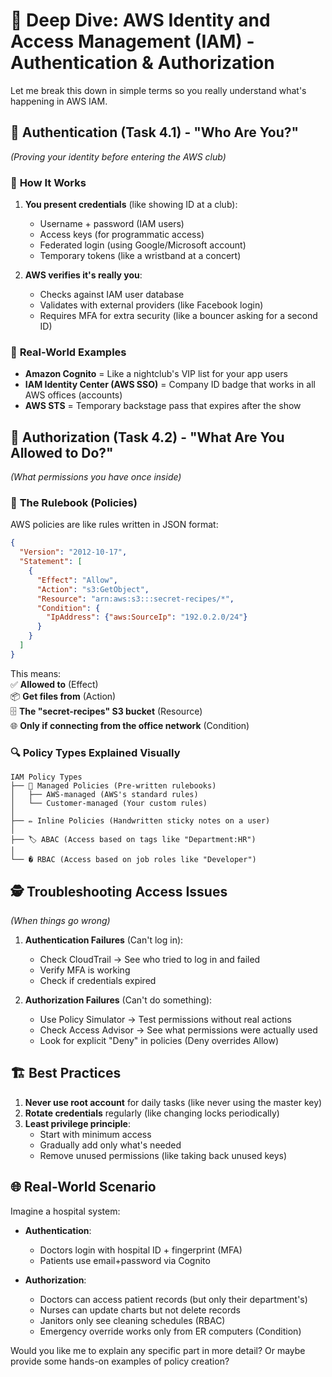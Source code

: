 # 🔐 **Deep Dive: AWS Identity and Access Management (IAM) - Authentication & Authorization**

Let me break this down in simple terms so you really understand what's happening in AWS IAM.

## 🚪 **Authentication (Task 4.1) - "Who Are You?"**
*(Proving your identity before entering the AWS club)*

### 🔑 **How It Works**
1. **You present credentials** (like showing ID at a club):
   - Username + password (IAM users)
   - Access keys (for programmatic access)
   - Federated login (using Google/Microsoft account)
   - Temporary tokens (like a wristband at a concert)

2. **AWS verifies it's really you**:
   - Checks against IAM user database
   - Validates with external providers (like Facebook login)
   - Requires MFA for extra security (like a bouncer asking for a second ID)

### 🌟 **Real-World Examples**
- **Amazon Cognito** = Like a nightclub's VIP list for your app users
- **IAM Identity Center (AWS SSO)** = Company ID badge that works in all AWS offices (accounts)
- **AWS STS** = Temporary backstage pass that expires after the show

## 🛑 **Authorization (Task 4.2) - "What Are You Allowed to Do?"**
*(What permissions you have once inside)*

### 📜 **The Rulebook (Policies)**
AWS policies are like rules written in JSON format:
```json
{
  "Version": "2012-10-17",
  "Statement": [
    {
      "Effect": "Allow",
      "Action": "s3:GetObject",
      "Resource": "arn:aws:s3:::secret-recipes/*",
      "Condition": {
        "IpAddress": {"aws:SourceIp": "192.0.2.0/24"}
      }
    }
  ]
}
```

This means:  
✅ **Allowed to** (Effect)  
📦 **Get files from** (Action)  
🗄️ **The "secret-recipes" S3 bucket** (Resource)  
🌐 **Only if connecting from the office network** (Condition)

### 🔍 **Policy Types Explained Visually**

```
IAM Policy Types
├── 📜 Managed Policies (Pre-written rulebooks)
│   ├── AWS-managed (AWS's standard rules)
│   └── Customer-managed (Your custom rules)
│
├── ✏️ Inline Policies (Handwritten sticky notes on a user)
│
├── 🏷️ ABAC (Access based on tags like "Department:HR")
│
└── � RBAC (Access based on job roles like "Developer")
```

## 🕵️ **Troubleshooting Access Issues**
*(When things go wrong)*

1. **Authentication Failures** (Can't log in):
   - Check CloudTrail → See who tried to log in and failed
   - Verify MFA is working
   - Check if credentials expired

2. **Authorization Failures** (Can't do something):
   - Use Policy Simulator → Test permissions without real actions
   - Check Access Advisor → See what permissions were actually used
   - Look for explicit "Deny" in policies (Deny overrides Allow)

## 🏗️ **Best Practices**
1. **Never use root account** for daily tasks (like never using the master key)
2. **Rotate credentials** regularly (like changing locks periodically)
3. **Least privilege principle**:
   - Start with minimum access
   - Gradually add only what's needed
   - Remove unused permissions (like taking back unused keys)

## 🌐 **Real-World Scenario**
Imagine a hospital system:
- **Authentication**:
  - Doctors login with hospital ID + fingerprint (MFA)
  - Patients use email+password via Cognito

- **Authorization**:
  - Doctors can access patient records (but only their department's)
  - Nurses can update charts but not delete records
  - Janitors only see cleaning schedules (RBAC)
  - Emergency override works only from ER computers (Condition)

Would you like me to explain any specific part in more detail? Or maybe provide some hands-on examples of policy creation?